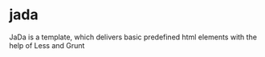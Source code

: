 # jada
JaDa is a template, which delivers basic predefined html elements with the help of Less and Grunt
